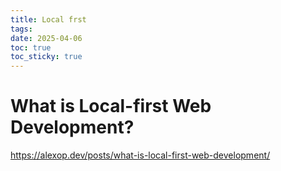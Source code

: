 ```yaml
---
title: Local frst
tags: 
date: 2025-04-06
toc: true
toc_sticky: true
---
```


# What is Local-first Web Development?

https://alexop.dev/posts/what-is-local-first-web-development/